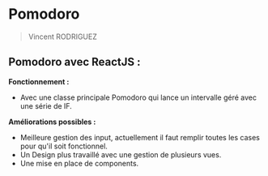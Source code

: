 # Pomodoro
> Vincent RODRIGUEZ
## Pomodoro avec ReactJS :

**Fonctionnement :**
* Avec une classe principale Pomodoro qui lance un intervalle géré avec une série de IF.


**Améliorations possibles :**
* Meilleure gestion des input, actuellement il faut remplir toutes les cases pour qu'il soit fonctionnel.
* Un Design plus travaillé avec une gestion de plusieurs vues.
* Une mise en place de components.

